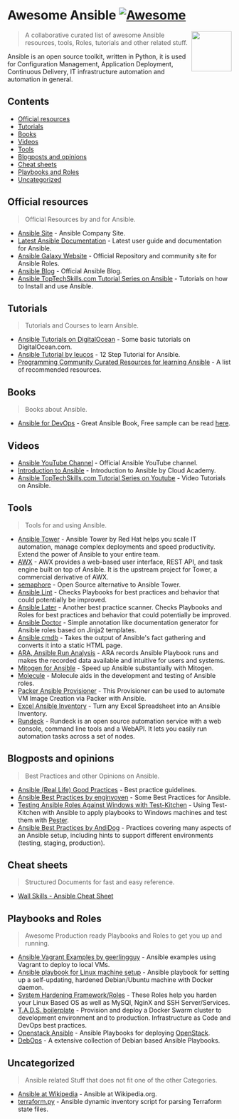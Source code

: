 # Awesome Ansible [![Awesome](https://awesome.re/badge.svg)](https://awesome.re)

[<img src="ansible_logo.svg" align="right" width="90">](https://www.ansible.com/)

> A collaborative curated list of awesome Ansible resources, tools, Roles, tutorials and other related stuff.

Ansible is an open source toolkit, written in Python, it is used for  Configuration Management, Application Deployment, Continuous Delivery, IT infrastructure automation and automation in general.

## Contents

- [Official resources](#official-resources)
- [Tutorials](#tutorials)
- [Books](#books)
- [Videos](#videos)
- [Tools](#tools)
- [Blogposts and opinions](#blogposts-and-opinions)
- [Cheat sheets](#cheat-sheets)
- [Playbooks and Roles](#playbooks-and-roles)
- [Uncategorized](#uncategorized)

## Official resources

> Official Resources by and for Ansible.

- [Ansible Site](https://www.ansible.com/) - Ansible Company Site.
- [Latest Ansible Documentation](https://docs.ansible.com/ansible/latest/user_guide/index.html) - Latest user guide and documentation for Ansible.
- [Ansible Galaxy Website](https://galaxy.ansible.com/) - Official Repository and community site for Ansible Roles.
- [Ansible Blog](https://www.ansible.com/blog) - Official Ansible Blog.
- [Ansible TopTechSkills.com Tutorial Series on Ansible](https://www.toptechskills.com/ansible-tutorials-courses/) - Tutorials on how to Install and use Ansible.
## Tutorials

> Tutorials and Courses to learn Ansible.

- [Ansible Tutorials on DigitalOcean](https://www.digitalocean.com/community/tags/ansible?subtype=tutorial) - Some basic tutorials on DigitalOcean.com.
- [Ansible Tutorial by leucos](https://github.com/leucos/ansible-tuto) - 12 Step Tutorial for Ansible.
- [Programming Community Curated Resources for learning Ansible](https://hackr.io/tutorials/learn-ansible) - A list of recommended resources.

## Books

> Books about Ansible.

- [Ansible for DevOps](https://www.ansiblefordevops.com/) - Great Ansible Book, Free sample can be read [here](https://leanpub.com/ansible-for-devops/read_sample).

## Videos

- [Ansible YouTube Channel](https://www.youtube.com/channel/UCPJo5UY1KsP7J1BuHmiWNzQ) - Official Ansible YouTube channel.
- [Introduction to Ansible](https://youtu.be/iVWmbStE1MM) - Introduction to Ansible by Cloud Academy.
- [Ansible TopTechSkills.com Tutorial Series on Youtube](https://www.youtube.com/playlist?list=PLMyOob-UkeytIleCbMlFfCzaunOh27hm6) - Video Tutorials on Ansible.

## Tools

> Tools for and using Ansible.

- [Ansible Tower](https://www.ansible.com/products/tower) - Ansible Tower by Red Hat helps you scale IT automation, manage complex deployments and speed productivity. Extend the power of Ansible to your entire team.
- [AWX](https://github.com/ansible/awx) - AWX provides a web-based user interface, REST API, and task engine built on top of Ansible. It is the upstream project for Tower, a commercial derivative of AWX.
- [semaphore](https://github.com/ansible-semaphore/semaphore) - Open Source alternative to Ansible Tower.
- [Ansible Lint](https://github.com/ansible/ansible-lint) - Checks Playbooks for best practices and behavior that could potentially be improved.
- [Ansible Later](https://github.com/xoxys/ansible-later) - Another best practice scanner. Checks Playbooks and Roles for best practices and behavior that could potentially be improved.
- [Ansible Doctor](https://github.com/xoxys/ansible-doctor) - Simple annotation like documentation generator for Ansible roles based on Jinja2 templates.
- [Ansible cmdb](https://github.com/fboender/ansible-cmdb) - Takes the output of Ansible's fact gathering and converts it into a static HTML page.
- [ARA, Ansible Run Analysis](https://github.com/ansible-community/ara) - ARA records Ansible Playbook runs and makes the recorded data available and intuitive for users and systems.
- [Mitogen for Ansible](https://networkgenomics.com/ansible/) - Speed up Ansible substantially with Mitogen.
- [Molecule]( https://github.com/ansible-community/molecule) - Molecule aids in the development and testing of Ansible roles.
- [Packer  Ansible Provisioner](https://packer.io/docs/provisioners/ansible-local.html ) - This Provisioner can be used to automate VM Image Creation via Packer with Ansible.
- [Excel Ansible Inventory](https://github.com/KeyboardInterrupt/ansible_xlsx_inventory) - Turn any Excel Spreadsheet into an Ansible Inventory.
- [Rundeck](https://www.rundeck.com/open-source) - Rundeck is an open source automation service with a web console, command line tools and a WebAPI. It lets you easily run automation tasks across a set of nodes.

## Blogposts and opinions

> Best Practices and other Opinions on Ansible.

- [Ansible (Real Life) Good Practices](https://reinteractive.com/posts/167-ansible-real-life-good-practices) - Best practice guidelines.
- [Ansible Best Practices by enginyoyen](https://github.com/enginyoyen/ansible-best-practises) - Some Best Practices for Ansible.
- [Testing Ansible Roles Against Windows with Test-Kitchen](https://hodgkins.io/testing-ansible-roles-windows-test-kitchen) - Using Test-Kitchen with Ansible to apply playbooks to Windows machines and test them with [Pester](https://github.com/pester/Pester/).
- [Ansible Best Practices by AndiDog](https://andidog.de/blog/2017-04-24-ansible-best-practices) - Practices covering many aspects of an Ansible setup, including hints to support different environments (testing, staging, production).

## Cheat sheets

> Structured Documents for fast and easy reference.

- [Wall Skills - Ansible Cheat Sheet](http://wall-skills.com/2014/ansible-cheat-sheet/)

## Playbooks and Roles

> Awesome Production ready Playbooks and Roles to get you up and running.

- [Ansible Vagrant Examples by geerlingguy](https://github.com/geerlingguy/ansible-vagrant-examples) - Ansible examples using Vagrant to deploy to local VMs.
- [Ansible playbook for Linux machine setup](https://github.com/olivomarco/my-ansible-linux-setup) - Ansible playbook for setting up a self-updating, hardened Debian/Ubuntu machine with Docker daemon.
- [System Hardening Framework/Roles](https://galaxy.ansible.com/dev-sec/) - These Roles help you harden your Linux Based OS as well as MySQl, NginX and SSH Server/Services.
- [T.A.D.S. boilerplate](https://github.com/Thomvaill/tads-boilerplate) - Provision and deploy a Docker Swarm cluster to development environment and to production. Infrastructure as Code and DevOps best practices.
- [Openstack Ansible](https://github.com/openstack/openstack-ansible) - Ansible Playbooks for deploying [OpenStack](https://www.openstack.org/).
- [DebOps](https://docs.debops.org/en/master/) - A extensive collection of Debian based Ansible Playbooks.

## Uncategorized

> Ansible related Stuff that does not fit one of the other Categories.

- [Ansible at Wikipedia](https://en.wikipedia.org/wiki/Ansible) - Ansible at Wikipedia.org.
- [terraform.py](https://github.com/mantl/terraform.py) - Ansible dynamic inventory script for parsing Terraform state files.
